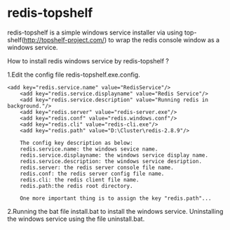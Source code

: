 redis-topshelf
==============
redis-topshelf is a simple windows service installer via using top-shelf(http://topshelf-project.com/) to wrap the redis console window as a 
windows service.

How to install redis windows service by redis-topshelf ?

1.Edit the config file redis-topshelf.exe.config.

    <add key="redis.service.name" value="RedisService"/>
		<add key="redis.service.displayname" value="Redis Service"/>
		<add key="redis.service.description" value="Running redis in background."/>
		<add key="redis.server" value="redis-server.exe"/>
		<add key="redis.conf" value="redis.windows.conf"/>
		<add key="redis.cli" value="redis-cli.exe"/>
		<add key="redis.path" value="D:\Cluster\redis-2.8.9"/>
		
		The config key description as below:
		redis.service.name: the windows sevice name.
		redis.service.displayname: the windows service display name.
		redis.service.description: the windows service desription.
		redis.server: the redis server console file name.
		redis.conf: the redis server config file name.
		redis.cli: the redis client file name.
		redis.path:the redis root directory.
		
		One more important thing is to assign the key "redis.path"...
		
2.Running the bat file install.bat to install the windows service.
  Uninstalling the windows service using the file uninstall.bat.
